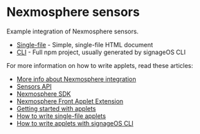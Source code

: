 # Nexmosphere sensors

Example integration of Nexmosphere sensors.

* [Single-file](singlefile-applet) - Simple, single-file HTML document
* [CLI](cli-applet) - Full npm project, usually generated by signageOS CLI

For more information on how to write applets, read these articles:

* [More info about Nexmosphere integration](https://docs.signageos.io/hc/en-us/articles/4413969080594-Nexmosphere-Supported-devices)
* [Sensors API](https://sdk.docs.signageos.io/api/js/content/latest/js-sensors)
* [Nexmosphere SDK](https://www.npmjs.com/package/@signageos/nexmosphere-sdk)
* [Nexmosphere Front Applet Extension](https://www.npmjs.com/package/@signageos/front-applet-extension-nexmosphere)
* [Getting started with applets](https://docs.signageos.io/hc/en-us/articles/4405068855570-Introduction-to-Applets)
* [How to write single-file applets](https://docs.signageos.io/hc/en-us/articles/4405011600274)
* [How to write applets with signageOS CLI](https://docs.signageos.io/hc/en-us/articles/4405070294674)
